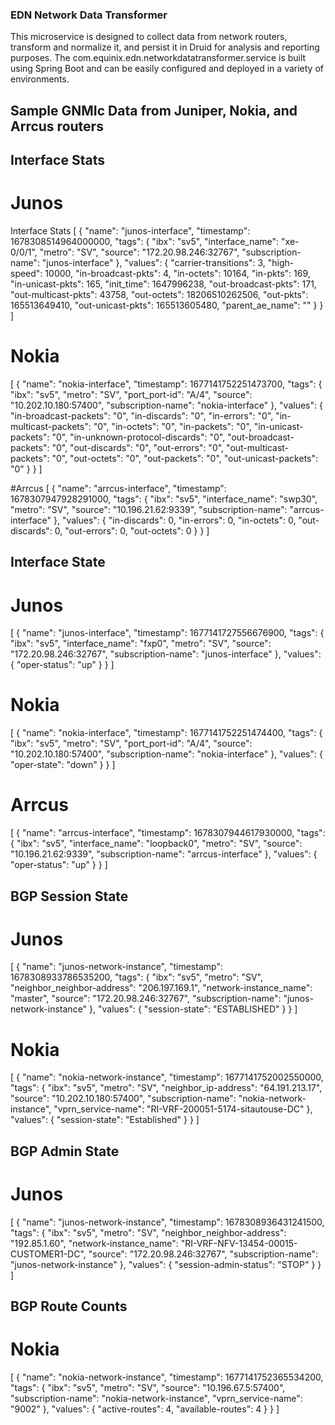 ### EDN Network Data Transformer
This microservice is designed to collect data from network routers, transform and normalize it, and persist it in Druid for analysis and reporting purposes. The com.equinix.edn.networkdatatransformer.service is built using Spring Boot and can be easily configured and deployed in a variety of environments.

## Sample GNMIc Data from Juniper, Nokia, and Arrcus routers
## Interface Stats
# Junos
Interface Stats
[
{
"name": "junos-interface",
"timestamp": 1678308514964000000,
"tags": {
"ibx": "sv5",
"interface_name": "xe-0/0/1",
"metro": "SV",
"source": "172.20.98.246:32767",
"subscription-name": "junos-interface"
},
"values": {
"carrier-transitions": 3,
"high-speed": 10000,
"in-broadcast-pkts": 4,
"in-octets": 10164,
"in-pkts": 169,
"in-unicast-pkts": 165,
"init_time": 1647996238,
"out-broadcast-pkts": 171,
"out-multicast-pkts": 43758,
"out-octets": 18206510262506,
"out-pkts": 165513649410,
"out-unicast-pkts": 165513605480,
"parent_ae_name": ""
}
}
]


# Nokia
[
{
"name": "nokia-interface",
"timestamp": 1677141752251473700,
"tags": {
"ibx": "sv5",
"metro": "SV",
"port_port-id": "A/4",
"source": "10.202.10.180:57400",
"subscription-name": "nokia-interface"
},
"values": {
"in-broadcast-packets": "0",
"in-discards": "0",
"in-errors": "0",
"in-multicast-packets": "0",
"in-octets": "0",
"in-packets": "0",
"in-unicast-packets": "0",
"in-unknown-protocol-discards": "0",
"out-broadcast-packets": "0",
"out-discards": "0",
"out-errors": "0",
"out-multicast-packets": "0",
"out-octets": "0",
"out-packets": "0",
"out-unicast-packets": "0"
}
}
]

#Arrcus
[
{
"name": "arrcus-interface",
"timestamp": 1678307947928291000,
"tags": {
"ibx": "sv5",
"interface_name": "swp30",
"metro": "SV",
"source": "10.196.21.62:9339",
"subscription-name": "arrcus-interface"
},
"values": {
"in-discards": 0,
"in-errors": 0,
"in-octets": 0,
"out-discards": 0,
"out-errors": 0,
"out-octets": 0
}
}
]

## Interface State
# Junos
[
{
"name": "junos-interface",
"timestamp": 1677141727556676900,
"tags": {
"ibx": "sv5",
"interface_name": "fxp0",
"metro": "SV",
"source": "172.20.98.246:32767",
"subscription-name": "junos-interface"
},
"values": {
"oper-status": "up"
}
}
]

# Nokia
[
{
"name": "nokia-interface",
"timestamp": 1677141752251474400,
"tags": {
"ibx": "sv5",
"metro": "SV",
"port_port-id": "A/4",
"source": "10.202.10.180:57400",
"subscription-name": "nokia-interface"
},
"values": {
"oper-state": "down"
}
}
]

# Arrcus
[
{
"name": "arrcus-interface",
"timestamp": 1678307944617930000,
"tags": {
"ibx": "sv5",
"interface_name": "loopback0",
"metro": "SV",
"source": "10.196.21.62:9339",
"subscription-name": "arrcus-interface"
},
"values": {
"oper-status": "up"
}
}
]

## BGP Session State
# Junos
[
{
"name": "junos-network-instance",
"timestamp": 1678308933786535200,
"tags": {
"ibx": "sv5",
"metro": "SV",
"neighbor_neighbor-address": "206.197.169.1",
"network-instance_name": "master",
"source": "172.20.98.246:32767",
"subscription-name": "junos-network-instance"
},
"values": {
"session-state": "ESTABLISHED"
}
}
]

# Nokia
[
{
"name": "nokia-network-instance",
"timestamp": 1677141752002550000,
"tags": {
"ibx": "sv5",
"metro": "SV",
"neighbor_ip-address": "64.191.213.17",
"source": "10.202.10.180:57400",
"subscription-name": "nokia-network-instance",
"vprn_service-name": "RI-VRF-200051-5174-sitautouse-DC"
},
"values": {
"session-state": "Established"
}
}
]



## BGP Admin State
# Junos
[
{
"name": "junos-network-instance",
"timestamp": 1678308936431241500,
"tags": {
"ibx": "sv5",
"metro": "SV",
"neighbor_neighbor-address": "192.85.1.60",
"network-instance_name": "RI-VRF-NFV-13454-00015-CUSTOMER1-DC",
"source": "172.20.98.246:32767",
"subscription-name": "junos-network-instance"
},
"values": {
"session-admin-status": "STOP"
}
}
]

## BGP Route Counts
# Nokia
[
{
"name": "nokia-network-instance",
"timestamp": 1677141752365534200,
"tags": {
"ibx": "sv5",
"metro": "SV",
"source": "10.196.67.5:57400",
"subscription-name": "nokia-network-instance",
"vprn_service-name": "9002"
},
"values": {
"active-routes": 4,
"available-routes": 4
}
}
]

 

